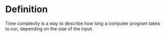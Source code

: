 # Definition
Time complexity is a way to describe how long a computer program takes to run, depending on the size of the input.

